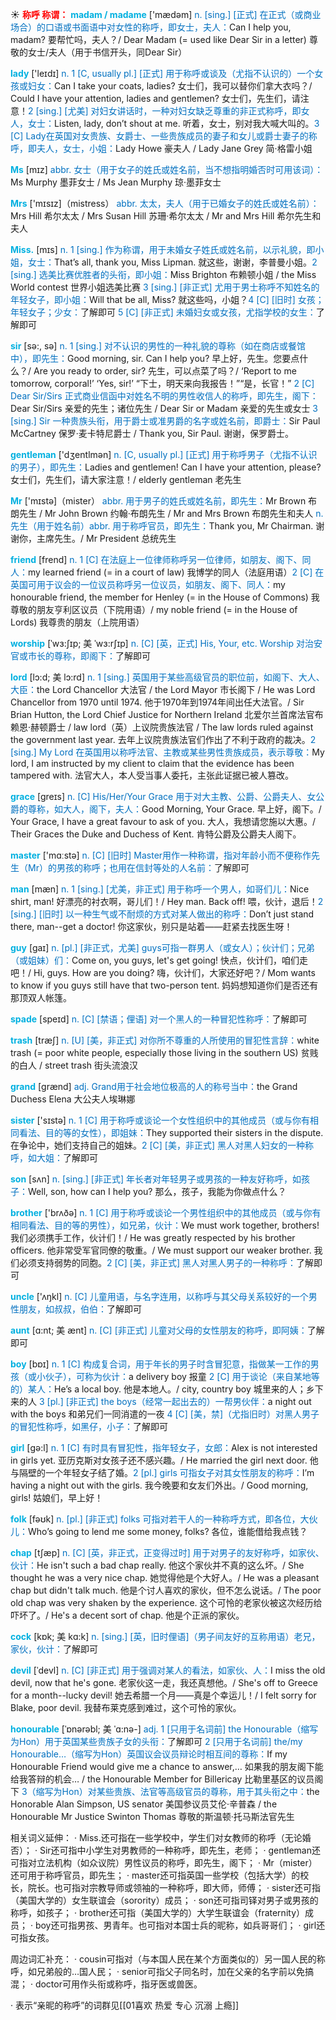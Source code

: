 ☀ <font color="red">**称呼 称谓：**</font>
<font color="sky blue">**madam / madame**</font> ['mædəm] 
<font color="#0070c0">n. [sing.] [正式] 在正式（或商业场合）的口语或书面语中对女性的称呼，即女士，夫人：</font>Can I help you, madam? 要帮忙吗，夫人？/ Dear Madam (= used like Dear Sir in a letter) 尊敬的女士/夫人（用于书信开头，同Dear Sir）

<font color="sky blue">**lady**</font> ['leɪdɪ] 
<font color="#0070c0">n. 1 [C, usually pl.] [正式] 用于称呼或谈及（尤指不认识的）一个女孩或妇女：</font>Can I take your coats, ladies? 女士们，我可以替你们拿大衣吗？/ Could I have your attention, ladies and gentlemen? 女士们，先生们，请注意！<font color="#0070c0">2 [sing.] [尤美] 对妇女讲话时，一种对妇女缺乏尊重的非正式称呼，即女人，女士：</font>Listen, lady, don’t shout at me. 听着，女士，别对我大喊大叫的。<font color="#0070c0">3 [C] Lady在英国对女贵族、女爵士、一些贵族成员的妻子和女儿或爵士妻子的称呼，即夫人，女士，小姐：</font>Lady Howe 豪夫人 / Lady Jane Grey 简·格雷小姐 

<font color="sky blue">**Ms**</font> [mɪz] 
<font color="#0070c0">abbr. 女士（用于女子的姓氏或姓名前，当不想指明婚否时可用该词）：</font>Ms Murphy 墨菲女士 / Ms Jean Murphy 琼·墨菲女士

<font color="sky blue">**Mrs**</font> ['mɪsɪz]（mistress）
<font color="#0070c0">abbr. 太太，夫人（用于已婚女子的姓氏或姓名前）：</font>Mrs Hill 希尔太太 / Mrs Susan Hill 苏珊·希尔太太 / Mr and Mrs Hill 希尔先生和夫人

<font color="sky blue">**Miss.**</font> [mɪs] 
<font color="#0070c0">n. 1 [sing.] 作为称谓，用于未婚女子姓氏或姓名前，以示礼貌，即小姐，女士：</font>That’s all, thank you, Miss Lipman. 就这些，谢谢，李普曼小姐。<font color="#0070c0">2 [sing.] 选美比赛优胜者的头衔，即小姐：</font>Miss Brighton 布赖顿小姐 / the Miss World contest 世界小姐选美比赛 <font color="#0070c0">3 [sing.] [非正式] 尤用于男士称呼不知姓名的年轻女子，即小姐：</font>Will that be all, Miss? 就这些吗，小姐？<font color="#0070c0">4 [C] [旧时] 女孩；年轻女子；少女：</font>了解即可 <font color="#0070c0">5 [C] [非正式] 未婚妇女或女孩，尤指学校的女生：</font>了解即可

<font color="sky blue">**sir**</font> [sə:, sə] 
<font color="#0070c0">n. 1 [sing.] 对不认识的男性的一种礼貌的尊称（如在商店或餐馆中），即先生：</font>Good morning, sir. Can I help you? 早上好，先生。您要点什么？/ Are you ready to order, sir? 先生，可以点菜了吗？/ ‘Report to me tomorrow, corporal!’ ‘Yes, sir!’ “下士，明天来向我报告！”“是，长官！” <font color="#0070c0">2 [C] Dear Sir/Sirs 正式商业信函中对姓名不明的男性收信人的称呼，即先生，阁下：</font>Dear Sir/Sirs 亲爱的先生；诸位先生 / Dear Sir or Madam 亲爱的先生或女士 <font color="#0070c0">3 [sing.] Sir 一种贵族头衔，用于爵士或准男爵的名字或姓名前，即爵士：</font>Sir Paul McCartney 保罗·麦卡特尼爵士 / Thank you, Sir Paul. 谢谢，保罗爵士。

<font color="sky blue">**gentleman**</font> ['dӡentlmən] 
<font color="#0070c0">n. [C, usually pl.] [正式] 用于称呼男子（尤指不认识的男子），即先生：</font>Ladies and gentlemen! Can I have your attention, please? 女士们，先生们，请大家注意！/ elderly gentleman 老先生

<font color="sky blue">**Mr**</font> ['mɪstə]（mister）
<font color="#0070c0">abbr. 用于男子的姓氏或姓名前，即先生：</font>Mr Brown 布朗先生 / Mr John Brown 约翰·布朗先生 / Mr and Mrs Brown 布朗先生和夫人 <font color="#0070c0">n. 先生（用于姓名前）abbr. 用于称呼官员，即先生：</font>Thank you, Mr Chairman. 谢谢你，主席先生。/ Mr President 总统先生
    
<font color="sky blue">**friend**</font> [frend]
<font color="#0070c0">n. 1 [C] 在法庭上一位律师称呼另一位律师，如朋友、阁下、同人：</font>my learned friend (= in a court of law) 我博学的同人（法庭用语）<font color="#0070c0">2 [C] 在英国可用于议会的一位议员称呼另一位议员，如朋友、阁下、同人：</font>my honourable friend, the member for Henley (= in the House of Commons) 我尊敬的朋友亨利区议员（下院用语）/ my noble friend (= in the House of Lords) 我尊贵的朋友（上院用语）

<font color="sky blue">**worship**</font> [ˈwɜ:ʃɪp; 美 ˈwɜ:rʃɪp]
<font color="#0070c0">n. [C] [英，正式] His, Your, etc. Worship 对治安官或市长的尊称，即阁下：</font>了解即可
           
<font color="sky blue">**lord**</font> [lɔ:d; 美 lɔ:rd]
<font color="#0070c0">n. 1 [sing.] 英国用于某些高级官员的职位前，如阁下、大人、大臣：</font>the Lord Chancellor 大法官 / the Lord Mayor 市长阁下 / He was Lord Chancellor from 1970 until 1974. 他于1970年到1974年间出任大法官。/ Sir Brian Hutton, the Lord Chief Justice for Northern Ireland 北爱尔兰首席法官布赖恩·赫顿爵士 / law lord（英）上议院贵族法官 / The law lords ruled against the government last year. 去年上议院贵族法官们作出了不利于政府的裁决。<font color="#0070c0">2 [sing.] My Lord 在英国用以称呼法官、主教或某些男性贵族成员，表示尊敬：</font>My lord, I am instructed by my client to claim that the evidence has been tampered with. 法官大人，本人受当事人委托，主张此证据已被人篡改。
           
<font color="sky blue">**grace**</font> [greɪs]
<font color="#0070c0">n. [C] His/Her/Your Grace 用于对大主教、公爵、公爵夫人、女公爵的尊称，如大人，阁下，夫人：</font>Good Morning, Your Grace. 早上好，阁下。/ Your Grace, I have a great favour to ask of you. 大人，我想请您施以大惠。/ Their Graces the Duke and Duchess of Kent. 肯特公爵及公爵夫人阁下。

<font color="sky blue">**master**</font> ['mɑːstə] 
<font color="#0070c0">n. [C] [旧时] Master用作一种称谓，指对年龄小而不便称作先生（Mr）的男孩的称呼；也用在信封等处的人名前：</font>了解即可

<font color="sky blue">**man**</font> [mæn] 
<font color="#0070c0">n. 1 [sing.] [尤美，非正式] 用于称呼一个男人，如哥们儿：</font>Nice shirt, man! 好漂亮的衬衣啊，哥儿们！/ Hey man. Back off! 喂，伙计，退后！<font color="#0070c0">2 [sing.] [旧时] 以一种生气或不耐烦的方式对某人做出的称呼：</font>Don’t just stand there, man--get a doctor! 你这家伙，别只是站着——赶紧去找医生呀！
           
<font color="sky blue">**guy**</font> [gaɪ]
<font color="#0070c0">n. [pl.] [非正式，尤美] guys可指一群男人（或女人）；伙计们；兄弟（或姐妹）们：</font>Come on, you guys, let's get going! 快点，伙计们，咱们走吧！/ Hi, guys. How are you doing? 嗨，伙计们，大家还好吧？/ Mom wants to know if you guys still have that two-person tent. 妈妈想知道你们是否还有那顶双人帐篷。

<font color="sky blue">**spade**</font> [speɪd] 
<font color="#0070c0">n. [C] [禁语；俚语] 对一个黑人的一种冒犯性称呼：</font>了解即可
           
<font color="sky blue">**trash**</font> [træʃ]
<font color="#0070c0">n. [U] [美，非正式] 对你所不尊重的人所使用的冒犯性言辞：</font>white trash (= poor white people, especially those living in the southern US) 贫贱的白人 / street trash 街头流浪汉

<font color="sky blue">**grand**</font> [ɡrænd] 
<font color="#0070c0">adj. Grand用于社会地位极高的人的称号当中：</font>the Grand Duchess Elena 大公夫人埃琳娜

<font color="sky blue">**sister**</font> ['sɪstə] 
<font color="#0070c0">n. 1 [C] 用于称呼或谈论一个女性组织中的其他成员（或与你有相同看法、目的等的女性），即姐妹：</font>They supported their sisters in the dispute. 在争论中，她们支持自己的姐妹。<font color="#0070c0">2 [C] [美，非正式] 黑人对黑人妇女的一种称呼，如大姐：</font>了解即可

<font color="sky blue">**son**</font> [sʌn] 
<font color="#0070c0">n. [sing.] [非正式] 年长者对年轻男子或男孩的一种友好称呼，如孩子：</font>Well, son, how can I help you? 那么，孩子，我能为你做点什么？

<font color="sky blue">**brother**</font> ['brʌðə] 
<font color="#0070c0">n. 1 [C] 用于称呼或谈论一个男性组织中的其他成员（或与你有相同看法、目的等的男性），如兄弟，伙计：</font>We must work together, brothers! 我们必须携手工作，伙计们！/ He was greatly respected by his brother officers. 他非常受军官同僚的敬重。/ We must support our weaker brother. 我们必须支持弱势的同胞。<font color="#0070c0">2 [C] [美，非正式] 黑人对黑人男子的一种称呼：</font>了解即可

<font color="sky blue">**uncle**</font> ['ʌŋkl] 
<font color="#0070c0">n. [C] 儿童用语，与名字连用，以称呼与其父母关系较好的一个男性朋友，如叔叔，伯伯：</font>了解即可
           
<font color="sky blue">**aunt**</font> [ɑ:nt; 美 ænt]
<font color="#0070c0">n. [C] [非正式] 儿童对父母的女性朋友的称呼，即阿姨：</font>了解即可

<font color="sky blue">**boy**</font> [bɒɪ] 
<font color="#0070c0">n. 1 [C] 构成复合词，用于年长的男子时含冒犯意，指做某一工作的男孩（或小伙子），可称为伙计：</font>a delivery boy 报童 <font color="#0070c0">2 [C] 用于谈论（来自某地等的）某人：</font>He’s a local boy. 他是本地人。/ city, country boy 城里来的人；乡下来的人 <font color="#0070c0">3 [pl.] [非正式] the boys（经常一起出去的）一帮男伙伴：</font>a night out with the boys 和弟兄们一同消遣的一夜 <font color="#0070c0">4 [C] [美，禁]（尤指旧时）对黑人男子的冒犯性称呼，如黑仔，小子：</font>了解即可

<font color="sky blue">**girl**</font> [ɡə:l] 
<font color="#0070c0">n. 1 [C] 有时具有冒犯性，指年轻女子，女郎：</font>Alex is not interested in girls yet. 亚历克斯对女孩子还不感兴趣。/ He married the girl next door. 他与隔壁的一个年轻女子结了婚。<font color="#0070c0">2 [pl.] girls 可指女子对其女性朋友的称呼：</font>I’m having a night out with the girls. 我今晚要和女友们外出。/ Good morning, girls! 姑娘们，早上好！

<font color="sky blue">**folk**</font> [fəʊk] 
<font color="#0070c0">n. [pl.] [非正式] folks 可指对若干人的一种称呼方式，即各位，大伙儿：</font>Who’s going to lend me some money, folks? 各位，谁能借给我点钱？
           
<font color="sky blue">**chap**</font> [tʃæp]
<font color="#0070c0">n. [C] [英，非正式，正变得过时] 用于对男子的友好称呼，如家伙、伙计：</font>He isn't such a bad chap really. 他这个家伙并不真的这么坏。/ She thought he was a very nice chap. 她觉得他是个大好人。/ He was a pleasant chap but didn't talk much. 他是个讨人喜欢的家伙，但不怎么说话。/ The poor old chap was very shaken by the experience. 这个可怜的老家伙被这次经历给吓坏了。/ He's a decent sort of chap. 他是个正派的家伙。
           
<font color="sky blue">**cock**</font> [kɒk; 美 kɑ:k]
<font color="#0070c0">n. [sing.] [英，旧时俚语]（男子间友好的互称用语）老兄，家伙，伙计：</font>了解即可
           
<font color="sky blue">**devil**</font> [ˈdevl]
<font color="#0070c0">n. [C] [非正式] 用于强调对某人的看法，如家伙、人：</font>I miss the old devil, now that he's gone. 老家伙这一走，我还真想他。/ She's off to Greece for a month--lucky devil! 她去希腊一个月——真是个幸运儿！/ I felt sorry for Blake, poor devil. 我替布莱克感到难过，这个可怜的家伙。
            
<font color="sky blue">**honourable**</font> [ˈɒnərəbl; 美 ˈɑ:nə-]
<font color="#0070c0">adj. 1 [只用于名词前] the Honourable（缩写为Hon）用于英国某些贵族子女的头衔：</font>了解即可 <font color="#0070c0">2 [只用于名词前] the/my Honourable…（缩写为Hon）英国议会议员辩论时相互间的尊称：</font>If my Honourable Friend would give me a chance to answer,… 如果我的朋友阁下能给我答辩的机会… / the Honourable Member for Billericay 比勒里基区的议员阁下 <font color="#0070c0">3（缩写为Hon）对某些贵族、法官等高级官员的尊称，用于其头衔之中：</font>the Honorable Alan Simpson, US senator 美国参议员艾伦·辛普森 / the Honourable Mr Justice Swinton Thomas 尊敬的斯温顿·托马斯法官先生

相关词义延伸：
· Miss.还可指在一些学校中，学生们对女教师的称呼（无论婚否）；
· Sir还可指中小学生对男教师的一种称呼，即先生，老师；
· gentleman还可指对立法机构（如众议院）男性议员的称呼，即先生，阁下；
· Mr（mister）还可用于称呼官员，即先生；
· master还可指英国一些学校（包括大学）的校长，院长。也可指对宗教导师或领袖的一种称呼，即大师，师傅；
· sister还可指（美国大学的）女生联谊会（sorority）成员；
· son还可指司铎对男子或男孩的称呼，如孩子；
· brother还可指（美国大学的）大学生联谊会（fraternity）成员；
· boy还可指男孩、男青年。也可指对本国士兵的昵称，如兵哥哥们；
· girl还可指女孩。

周边词汇补充：
· cousin可指对（与本国人民在某个方面类似的）另一国人民的称呼，如兄弟般的…国人民；
· senior可指父子同名时，加在父亲的名字前以免搞混；
· doctor可用作头衔或称呼，指牙医或兽医。

· 表示“亲昵的称呼”的词群见[[01喜欢 热爱 专心 沉溺 上瘾]]

